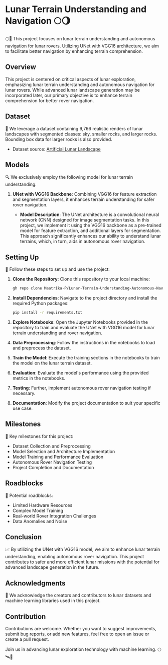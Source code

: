 # Lunar Terrain Understanding and Navigation 🌕🌖

🌕🚀 This project focuses on lunar terrain understanding and autonomous navigation for lunar rovers. Utilizing UNet with VGG16 architecture, we aim to facilitate better navigation by enhancing terrain comprehension.

## Overview

This project is centered on critical aspects of lunar exploration, emphasizing lunar terrain understanding and autonomous navigation for lunar rovers. While advanced lunar landscape generation may be incorporated later, our primary objective is to enhance terrain comprehension for better rover navigation.

## Dataset

📂 We leverage a dataset containing 9,766 realistic renders of lunar landscapes with segmented classes: sky, smaller rocks, and larger rocks. Bounding box data for larger rocks is also provided.

- Dataset source: [Artificial Lunar Landscape](https://www.kaggle.com/datasets/romainpessia/artificial-lunar-rocky-landscape-dataset)

## Models

🔍 We exclusively employ the following model for lunar terrain understanding:

1. **UNet with VGG16 Backbone**: Combining VGG16 for feature extraction and segmentation layers, it enhances terrain understanding for safer rover navigation.

   - **Model Description**: The UNet architecture is a convolutional neural network (CNN) designed for image segmentation tasks. In this project, we implement it using the VGG16 backbone as a pre-trained model for feature extraction, and additional layers for segmentation. This approach significantly enhances our ability to understand lunar terrains, which, in turn, aids in autonomous rover navigation.

## Setting Up

🚀 Follow these steps to set up and use the project:

1. **Clone the Repository**: Clone this repository to your local machine:

   ```bash
   gh repo clone Maatrika-P/Lunar-Terrain-Understanding-Autonomous-Navigation

2. **Install Dependencies**: Navigate to the project directory and install the required Python packages:
   
   ```bash
   pip install -r requirements.txt

3. **Explore Notebooks**: Open the Jupyter Notebooks provided in the repository to train and evaluate the UNet with VGG16 model for lunar terrain understanding and rover navigation.

4. **Data Preprocessing**: Follow the instructions in the notebooks to load and preprocess the dataset.

5. **Train the Model**: Execute the training sections in the notebooks to train the model on the lunar terrain dataset.

6. **Evaluation**: Evaluate the model's performance using the provided metrics in the notebooks.

7. **Testing**: Further, implement autonomous rover navigation testing if necessary.

8. **Documentation**: Modify the project documentation to suit your specific use case.

## Milestones

🎯 Key milestones for this project:

- Dataset Collection and Preprocessing
- Model Selection and Architecture Implementation
- Model Training and Performance Evaluation
- Autonomous Rover Navigation Testing
- Project Completion and Documentation

## Roadblocks

🚧 Potential roadblocks:

- Limited Hardware Resources
- Complex Model Training
- Real-world Rover Integration Challenges
- Data Anomalies and Noise

## Conclusion

📈 By utilizing the UNet with VGG16 model, we aim to enhance lunar terrain understanding, enabling autonomous rover navigation. This project contributes to safer and more efficient lunar missions with the potential for advanced landscape generation in the future.

## Acknowledgments

🙏 We acknowledge the creators and contributors to lunar datasets and machine learning libraries used in this project.

## Contribution

Contributions are welcome. Whether you want to suggest improvements, submit bug reports, or add new features, feel free to open an issue or create a pull request.

Join us in advancing lunar exploration technology with machine learning. 🌕🛰️🤖
